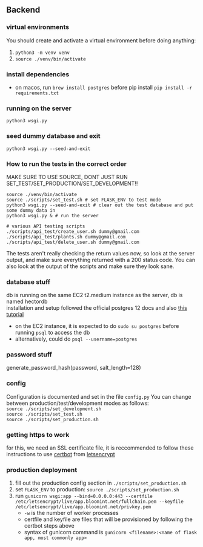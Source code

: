 ## Backend

### virtual environments
You should create and activate a virtual environment before doing anything: 

1. `python3 -m venv venv`
2. `source ./venv/bin/activate`

### install dependencies
* on macos, run `brew install postgres` before pip install
`pip install -r requirements.txt`

### running on the server
`python3 wsgi.py`  

### seed dummy database and exit
`python3 wsgi.py --seed-and-exit`  

### How to run the tests in the correct order
MAKE SURE TO USE SOURCE, DONT JUST RUN SET_TEST/SET_PRODUCTION/SET_DEVELOPMENT!!
```
source ./venv/bin/activate
source ./scripts/set_test.sh # set FLASK_ENV to test mode
python3 wsgi.py --seed-and-exit # clear out the test database and put some dummy data in
python3 wsgi.py & # run the server

# various API testing scripts
./scripts/api_test/create_user.sh dummy@gmail.com
./scripts/api_test/plants.sh dummy@gmail.com
./scripts/api_test/delete_user.sh dummy@gmail.com
```

The tests aren't really checking the return values now,
so look at the server output, and make sure everything returned with
a 200 status code. You can also look at the output
of the scripts and make sure they look sane.

### database stuff
db is running on the same EC2 t2.medium instance as the server, db is named hectordb  
installation and setup followed the official postgres 12 docs and also [this tutorial](https://medium.com/amazon-web-services/setting-up-postgresql-on-ubuntu-ec2-server-instead-of-using-rds-part-1-6e5e0b0894fc)  
* on the EC2 instance, it is expected to do `sudo su postgres` before running `psql` to access the db
* alternatively, could do `psql --username=postgres`


### password stuff
generate_password_hash(password, salt_length=128)

### config
Configuration is documented and set in the file `config.py`
You can change between production/test/development modes as follows:  
```source ./scripts/set_development.sh```  
```source ./scripts/set_test.sh```  
```source ./scripts/set_production.sh```  


### getting https to work
for this, we need an SSL certificate file, it is reccommended to follow these instructions to use [certbot](https://certbot.eff.org/instructions?ws=webproduct&os=ubuntufocal) from [letsencrypt](https://letsencrypt.org/)

### production deployment
1. fill out the production config section in `./scripts/set_production.sh`
2. set `FLASK_ENV` to production: ```source ./scripts/set_production.sh```
3. run `gunicorn wsgi:app --bind=0.0.0.0:443 --certfile /etc/letsencrypt/live/app.bloomint.net/fullchain.pem --keyfile /etc/letsencrypt/live/app.bloomint.net/privkey.pem`
    * `-w` is the number of worker processes
    * certfile and keyfile are files that will be provisioned by following the certbot steps above
    * syntax of gunicorn command is `gunicorn <filename>:<name of flask app, most commonly app>`